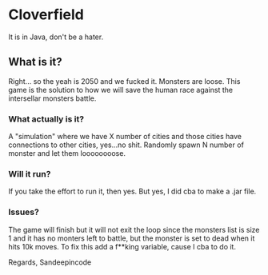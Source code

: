 # Cloverfield

It is in Java, don't be a hater.

## What is it?
Right... so the yeah is 2050 and we fucked it. Monsters are loose. This game is the solution to how we 
will save the human race against the intersellar monsters battle. 

### What actually is it?
A "simulation" where we have X number of cities and those cities have connections to other cities, yes...no shit.
Randomly spawn N number of monster and let them loooooooose.

### Will it run?
If you take the effort to run it, then yes. But yes, I did cba to make a .jar file.

### Issues?
The game will finish but it will not exit the loop since the monsters list is size 1 
and it has no monters left to battle, but the monster is set to dead when it hits 10k moves. 
To fix this add a f**king variable, cause I cba to do it.

Regards,
Sandeepincode
